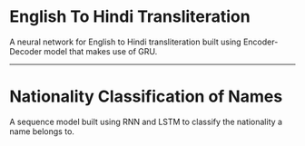 # English To Hindi Transliteration  

A neural network for English to Hindi transliteration built using Encoder-Decoder model that makes use of GRU.   

----


# Nationality Classification of Names  

A sequence model built using RNN and LSTM to classify the nationality a name belongs to.
